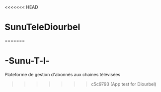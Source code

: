 <<<<<<< HEAD
# SunuTeleDiourbel
=======
# -Sunu-T-l-
Plateforme de gestion d'abonnés aux chaines télévisées
>>>>>>> c5c9793 (App test for Diourbel)
